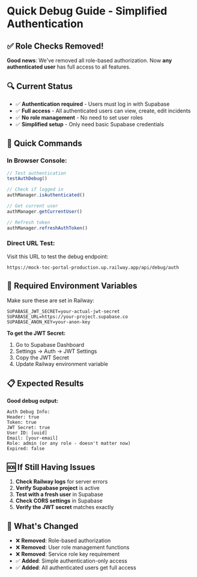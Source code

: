 # Quick Debug Guide - Simplified Authentication

## ✅ **Role Checks Removed!**

**Good news**: We've removed all role-based authorization. Now **any authenticated user** has full access to all features.

## 🔍 **Current Status**

- ✅ **Authentication required** - Users must log in with Supabase
- ✅ **Full access** - All authenticated users can view, create, edit incidents
- ✅ **No role management** - No need to set user roles
- ✅ **Simplified setup** - Only need basic Supabase credentials

## 🚀 **Quick Commands**

### In Browser Console:
```javascript
// Test authentication
testAuthDebug()

// Check if logged in
authManager.isAuthenticated()

// Get current user
authManager.getCurrentUser()

// Refresh token
authManager.refreshAuthToken()
```

### Direct URL Test:
Visit this URL to test the debug endpoint:
```
https://mock-toc-portal-production.up.railway.app/api/debug/auth
```

## 🔧 **Required Environment Variables**

Make sure these are set in Railway:
```env
SUPABASE_JWT_SECRET=your-actual-jwt-secret
SUPABASE_URL=https://your-project.supabase.co
SUPABASE_ANON_KEY=your-anon-key
```

**To get the JWT Secret:**
1. Go to Supabase Dashboard
2. Settings → Auth → JWT Settings
3. Copy the JWT Secret
4. Update Railway environment variable

## 📋 **Expected Results**

**Good debug output:**
```
Auth Debug Info:
Header: true
Token: true
JWT Secret: true
User ID: [uuid]
Email: [your-email]
Role: admin (or any role - doesn't matter now)
Expired: false
```

## 🆘 **If Still Having Issues**

1. **Check Railway logs** for server errors
2. **Verify Supabase project** is active
3. **Test with a fresh user** in Supabase
4. **Check CORS settings** in Supabase
5. **Verify the JWT secret** matches exactly

## 🎉 **What's Changed**

- ❌ **Removed**: Role-based authorization
- ❌ **Removed**: User role management functions
- ❌ **Removed**: Service role key requirement
- ✅ **Added**: Simple authentication-only access
- ✅ **Added**: All authenticated users get full access 